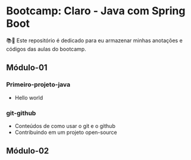 # Bootcamp: Claro - Java com Spring Boot

📚📖 Este repositório é dedicado para eu armazenar minhas anotações e códigos das aulas do bootcamp. 

## Módulo-01

### Primeiro-projeto-java

- Hello world
  
### git-github

- Conteúdos de como usar o git e o github
- Contribuindo em um projeto open-source

## Módulo-02
